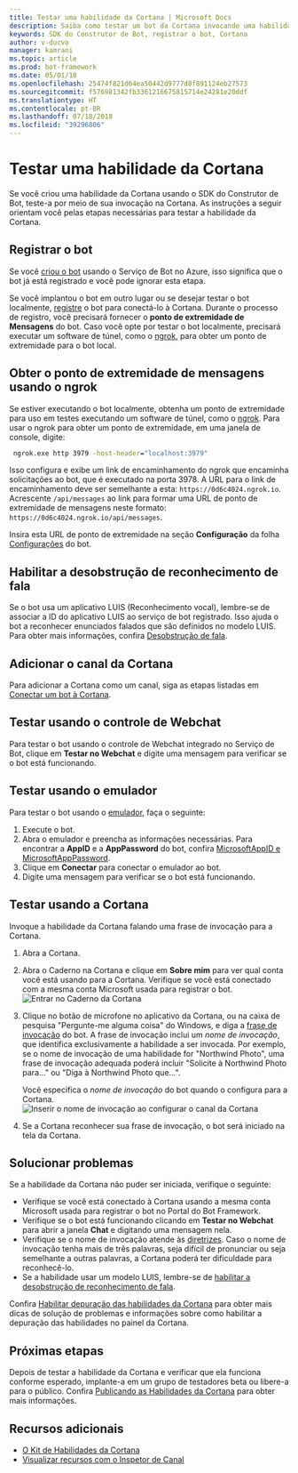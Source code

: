 ```yaml
---
title: Testar uma habilidade da Cortana | Microsoft Docs
description: Saiba como testar um bot da Cortana invocando uma habilidade da Cortana.
keywords: SDK do Construtor de Bot, registrar o bot, Cortana
author: v-ducvo
manager: kamrani
ms.topic: article
ms.prod: bot-framework
ms.date: 05/01/18
ms.openlocfilehash: 25474f821d64ea50442d9777d8f891124eb27573
ms.sourcegitcommit: f576981342fb3361216675815714e24281e20ddf
ms.translationtype: HT
ms.contentlocale: pt-BR
ms.lasthandoff: 07/18/2018
ms.locfileid: "39296806"
---
```

# <a name="test-a-cortana-skill"></a>Testar uma habilidade da Cortana
 
Se você criou uma habilidade da Cortana usando o SDK do Construtor de Bot, teste-a por meio de sua invocação na Cortana. As instruções a seguir orientam você pelas etapas necessárias para testar a habilidade da Cortana.

## <a name="register-your-bot"></a>Registrar o bot
Se você [criou o bot](~/bot-service-quickstart.md) usando o Serviço de Bot no Azure, isso significa que o bot já está registrado e você pode ignorar esta etapa.

Se você implantou o bot em outro lugar ou se desejar testar o bot localmente, [registre](bot-service-quickstart-registration.md) o bot para conectá-lo à Cortana. Durante o processo de registro, você precisará fornecer o **ponto de extremidade de Mensagens** do bot. Caso você opte por testar o bot localmente, precisará executar um software de túnel, como o [ngrok](http://ngrok.com), para obter um ponto de extremidade para o bot local.

## <a name="get-messaging-endpoint-using-ngrok"></a>Obter o ponto de extremidade de mensagens usando o ngrok

Se estiver executando o bot localmente, obtenha um ponto de extremidade para uso em testes executando um software de túnel, como o [ngrok](https://ngrok.com). Para usar o ngrok para obter um ponto de extremidade, em uma janela de console, digite: 

```cmd
 ngrok.exe http 3979 -host-header="localhost:3979"
``` 

Isso configura e exibe um link de encaminhamento do ngrok que encaminha solicitações ao bot, que é executado na porta 3978. A URL para o link de encaminhamento deve ser semelhante a esta: `https://0d6c4024.ngrok.io`.  Acrescente `/api/messages` ao link para formar uma URL de ponto de extremidade de mensagens neste formato: `https://0d6c4024.ngrok.io/api/messages`. 

Insira esta URL de ponto de extremidade na seção **Configuração** da folha [Configurações](~/bot-service-manage-settings.md) do bot.

## <a name="enable-speech-recognition-priming"></a>Habilitar a desobstrução de reconhecimento de fala
Se o bot usa um aplicativo LUIS (Reconhecimento vocal), lembre-se de associar a ID do aplicativo LUIS ao serviço de bot registrado. Isso ajuda o bot a reconhecer enunciados falados que são definidos no modelo LUIS. Para obter mais informações, confira [Desobstrução de fala](~/bot-service-manage-speech-priming.md).

## <a name="add-the-cortana-channel"></a>Adicionar o canal da Cortana
Para adicionar a Cortana como um canal, siga as etapas listadas em [Conectar um bot à Cortana](bot-service-channel-connect-cortana.md).

## <a name="test-using-web-chat-control"></a>Testar usando o controle de Webchat

Para testar o bot usando o controle de Webchat integrado no Serviço de Bot, clique em **Testar no Webchat** e digite uma mensagem para verificar se o bot está funcionando.

## <a name="test-using-emulator"></a>Testar usando o emulador

Para testar o bot usando o [emulador](~/bot-service-debug-emulator.md), faça o seguinte:

1. Execute o bot.
2. Abra o emulador e preencha as informações necessárias. Para encontrar a **AppID** e a **AppPassword** do bot, confira [MicrosoftAppID e MicrosoftAppPassword](bot-service-manage-overview.md#microsoftappid-and-microsoftapppassword). 
3. Clique em **Conectar** para conectar o emulador ao bot.
4. Digite uma mensagem para verificar se o bot está funcionando.

## <a name="test-using-cortana"></a>Testar usando a Cortana
Invoque a habilidade da Cortana falando uma frase de invocação para a Cortana. 
1. Abra a Cortana.
2. Abra o Caderno na Cortana e clique em **Sobre mim** para ver qual conta você está usando para a Cortana. Verifique se você está conectado com a mesma conta Microsoft usada para registrar o bot. 
   ![Entrar no Caderno da Cortana](~/media/cortana/cortana-notebook.png)
2. Clique no botão de microfone no aplicativo da Cortana, ou na caixa de pesquisa "Pergunte-me alguma coisa" do Windows, e diga a [frase de invocação][InvocationNameGuidelines] do bot. A frase de invocação inclui um *nome de invocação*, que identifica exclusivamente a habilidade a ser invocada. Por exemplo, se o nome de invocação de uma habilidade for "Northwind Photo", uma frase de invocação adequada poderá incluir "Solicite à Northwind Photo para..." ou "Diga à Northwind Photo que...".

   Você especifica o *nome de invocação* do bot quando o configura para a Cortana.
   ![Inserir o nome de invocação ao configurar o canal da Cortana](~/media/cortana/cortana-invocation-name-callout.png)

3. Se a Cortana reconhecer sua frase de invocação, o bot será iniciado na tela da Cortana. 

## <a name="troubleshoot"></a>Solucionar problemas

Se a habilidade da Cortana não puder ser iniciada, verifique o seguinte:
* Verifique se você está conectado à Cortana usando a mesma conta Microsoft usada para registrar o bot no Portal do Bot Framework.
* Verifique se o bot está funcionando clicando em **Testar no Webchat** para abrir a janela **Chat** e digitando uma mensagem nela.
* Verifique se o nome de invocação atende às [diretrizes][InvocationNameGuidelines]. Caso o nome de invocação tenha mais de três palavras, seja difícil de pronunciar ou seja semelhante a outras palavras, a Cortana poderá ter dificuldade para reconhecê-lo.
* Se a habilidade usar um modelo LUIS, lembre-se de [habilitar a desobstrução de reconhecimento de fala](~/bot-service-manage-speech-priming.md).

Confira [Habilitar depuração das habilidades da Cortana][Cortana-TestBestPractice] para obter mais dicas de solução de problemas e informações sobre como habilitar a depuração das habilidades no painel da Cortana. 


## <a name="next-steps"></a>Próximas etapas

Depois de testar a habilidade da Cortana e verificar que ela funciona conforme esperado, implante-a em um grupo de testadores beta ou libere-a para o público. Confira [Publicando as Habilidades da Cortana][Cortana-Publish] para obter mais informações.

## <a name="additional-resources"></a>Recursos adicionais
* [O Kit de Habilidades da Cortana][CortanaGetStarted]
* [Visualizar recursos com o Inspetor de Canal](bot-service-channel-inspector.md)

[CortanaGetStarted]: /cortana/getstarted

[BFPortal]: https://dev.botframework.com/
[CortanaDevCenter]: https://developer.microsoft.com/en-us/cortana

[CortanaSpecificEntities]: https://aka.ms/lgvcto
[CortanaAuth]: https://aka.ms/vsdqcj

[InvocationNameGuidelines]: https://aka.ms/cortana-invocation-guidelines 


[Cortana-Debug]: https://aka.ms/cortana-enable-debug
[Cortana-TestBestPractice]: https://aka.ms/cortana-test-best-practice
[Cortana-Publish]: /cortana/skills/publish-skill
